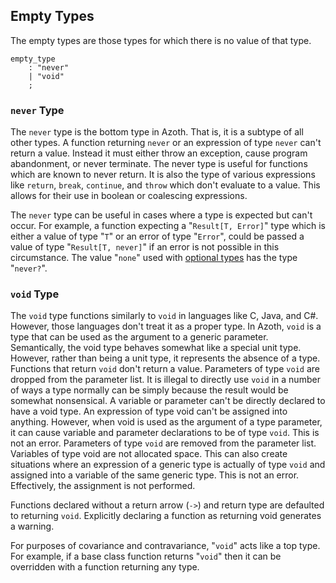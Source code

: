 ## Empty Types

The empty types are those types for which there is no value of that type.

```grammar
empty_type
    : "never"
    | "void"
    ;
```

### `never` Type

The `never` type is the bottom type in Azoth. That is, it is a subtype of all other types. A function returning `never` or an expression of type `never` can't return a value. Instead it must either throw an exception, cause program abandonment, or never terminate. The never type is useful for functions which are known to never return. It is also the type of various expressions like `return`, `break`, `continue`, and `throw` which don't evaluate to a value. This allows for their use in boolean or coalescing expressions.

The `never` type can be useful in cases where a type is expected but can't occur. For example, a function expecting a "`Result[T, Error]`" type which is either a value of type "`T`" or an error of type "`Error`", could be passed a value of type "`Result[T, never]`" if an error is not possible in this circumstance. The value "`none`" used with [optional types](optional-types.md) has the type "`never?`".

### `void` Type

The `void` type functions similarly to `void` in languages like C, Java, and C#. However, those languages don't treat it as a proper type. In Azoth, `void` is a type that can be used as the argument to a generic parameter. Semantically, the void type behaves somewhat like a special unit type. However, rather than being a unit type, it represents the absence of a type. Functions that return `void` don't return a value. Parameters of type `void` are dropped from the parameter list. It is illegal to directly use `void` in a number of ways a type normally can be simply because the result would be somewhat nonsensical. A variable or parameter can't be directly declared to have a void type. An expression of type void can't be assigned into anything. However, when void is used as the argument of a type parameter, it can cause variable and parameter declarations to be of type `void`. This is not an error. Parameters of type `void` are removed from the parameter list. Variables of type void are not allocated space. This can also create situations where an expression of a generic type is actually of type `void` and assigned into a variable of the same generic type. This is not an error. Effectively, the assignment is not performed.

Functions declared without a return arrow (`->`) and return type are defaulted to returning `void`. Explicitly declaring a function as returning void generates a warning.

For purposes of covariance and contravariance, "`void`" acts like a top type. For example, if a base class function returns "`void`" then it can be overridden with a function returning any type.
